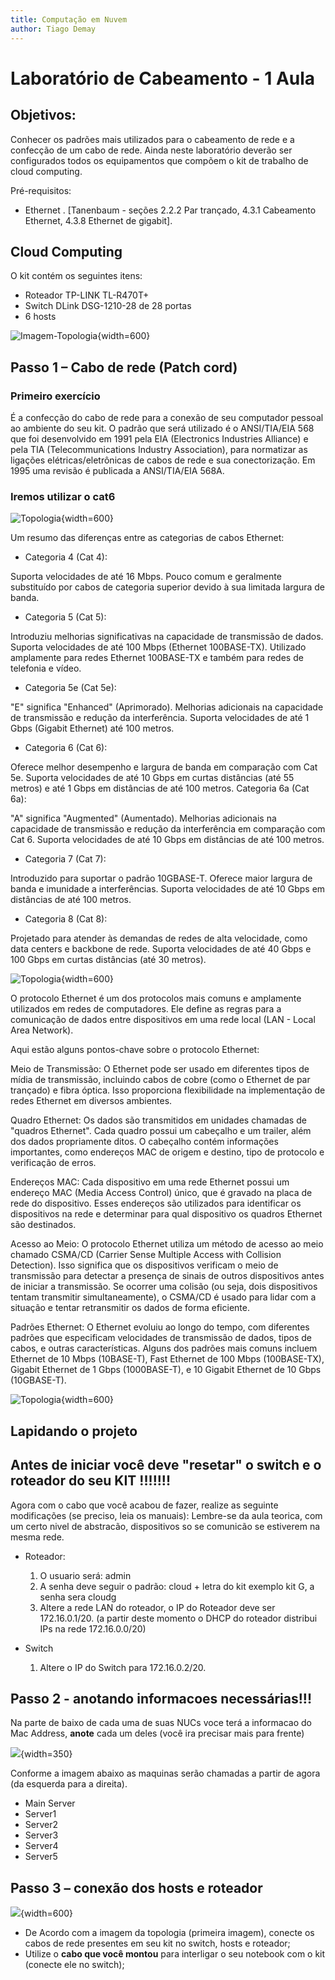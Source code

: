 ```yaml
---
title: Computação em Nuvem
author: Tiago Demay
---
```


# Laboratório de Cabeamento - 1 Aula


## Objetivos:

Conhecer os padrões mais utilizados para o cabeamento de rede e a confecção de um cabo de rede. Ainda neste laboratório deverão ser configurados todos os equipamentos que compõem o kit de trabalho de cloud computing. 

Pré-requisitos:

* Ethernet . [Tanenbaum - seções 2.2.2 Par trançado, 4.3.1 Cabeamento Ethernet, 4.3.8 Ethernet de gigabit].

## Cloud Computing


O kit contém os seguintes itens:

 * Roteador TP-LINK TL-R470T+
 * Switch DLink DSG-1210-28 de 28 portas
 * 6 hosts


![Imagem-Topologia](../assets/images/arquit_KITs1.jpg){width=600}

## Passo 1 – Cabo de rede (Patch cord)

### Primeiro exercício

É a confecção do cabo de rede para a conexão de seu computador pessoal ao ambiente do seu kit. O padrão que será utilizado é o ANSI/TIA/EIA 568 que foi desenvolvido em 1991 pela EIA  (Electronics Industries Alliance) e pela TIA (Telecommunications Industry Association), para normatizar as ligações elétricas/eletrônicas de cabos de rede e sua conectorização. Em 1995 uma revisão é publicada a  ANSI/TIA/EIA 568A.

### Iremos utilizar o cat6

![Topologia](../assets/images/cat5e6.jpg){width=600}

Um resumo das diferenças entre as categorias de cabos Ethernet:

* Categoria 4 (Cat 4):

Suporta velocidades de até 16 Mbps.
Pouco comum e geralmente substituído por cabos de categoria superior devido à sua limitada largura de banda.

* Categoria 5 (Cat 5):

Introduziu melhorias significativas na capacidade de transmissão de dados.
Suporta velocidades de até 100 Mbps (Ethernet 100BASE-TX).
Utilizado amplamente para redes Ethernet 100BASE-TX e também para redes de telefonia e vídeo.

* Categoria 5e (Cat 5e):

"E" significa "Enhanced" (Aprimorado).
Melhorias adicionais na capacidade de transmissão e redução da interferência.
Suporta velocidades de até 1 Gbps (Gigabit Ethernet) até 100 metros.

* Categoria 6 (Cat 6):

Oferece melhor desempenho e largura de banda em comparação com Cat 5e.
Suporta velocidades de até 10 Gbps em curtas distâncias (até 55 metros) e até 1 Gbps em distâncias de até 100 metros.
Categoria 6a (Cat 6a):

"A" significa "Augmented" (Aumentado).
Melhorias adicionais na capacidade de transmissão e redução da interferência em comparação com Cat 6.
Suporta velocidades de até 10 Gbps em distâncias de até 100 metros.

* Categoria 7 (Cat 7):

Introduzido para suportar o padrão 10GBASE-T.
Oferece maior largura de banda e imunidade a interferências.
Suporta velocidades de até 10 Gbps em distâncias de até 100 metros.

* Categoria 8 (Cat 8):

Projetado para atender às demandas de redes de alta velocidade, como data centers e backbone de rede.
Suporta velocidades de até 40 Gbps e 100 Gbps em curtas distâncias (até 30 metros).




![Topologia](../assets/images/patch.png){width=600}

O protocolo Ethernet é um dos protocolos mais comuns e amplamente utilizados em redes de computadores. Ele define as regras para a comunicação de dados entre dispositivos em uma rede local (LAN - Local Area Network).

Aqui estão alguns pontos-chave sobre o protocolo Ethernet:

Meio de Transmissão: O Ethernet pode ser usado em diferentes tipos de mídia de transmissão, incluindo cabos de cobre (como o Ethernet de par trançado) e fibra óptica. Isso proporciona flexibilidade na implementação de redes Ethernet em diversos ambientes.

Quadro Ethernet: Os dados são transmitidos em unidades chamadas de "quadros Ethernet". Cada quadro possui um cabeçalho e um trailer, além dos dados propriamente ditos. O cabeçalho contém informações importantes, como endereços MAC de origem e destino, tipo de protocolo e verificação de erros.

Endereços MAC: Cada dispositivo em uma rede Ethernet possui um endereço MAC (Media Access Control) único, que é gravado na placa de rede do dispositivo. Esses endereços são utilizados para identificar os dispositivos na rede e determinar para qual dispositivo os quadros Ethernet são destinados.

Acesso ao Meio: O protocolo Ethernet utiliza um método de acesso ao meio chamado CSMA/CD (Carrier Sense Multiple Access with Collision Detection). Isso significa que os dispositivos verificam o meio de transmissão para detectar a presença de sinais de outros dispositivos antes de iniciar a transmissão. Se ocorrer uma colisão (ou seja, dois dispositivos tentam transmitir simultaneamente), o CSMA/CD é usado para lidar com a situação e tentar retransmitir os dados de forma eficiente.

Padrões Ethernet: O Ethernet evoluiu ao longo do tempo, com diferentes padrões que especificam velocidades de transmissão de dados, tipos de cabos, e outras características. Alguns dos padrões mais comuns incluem Ethernet de 10 Mbps (10BASE-T), Fast Ethernet de 100 Mbps (100BASE-TX), Gigabit Ethernet de 1 Gbps (1000BASE-T), e 10 Gigabit Ethernet de 10 Gbps (10GBASE-T).

![Topologia](../assets/images/pin_cat6.webp){width=600}





## Lapidando o projeto

## Antes de iniciar você deve **"resetar"** o switch e o roteador do seu KIT !!!!!!!

Agora com o cabo que você acabou de fazer, realize as seguinte modificações (se preciso, leia os manuais):
Lembre-se da aula teorica, com um certo nivel de abstracão, dispositivos so se comunicão se estiverem na mesma rede.
  
  * Roteador:
    1. O usuario será: admin 
    1. A senha deve seguir o padrão: cloud + letra do kit exemplo kit G, a senha sera cloudg
    1. Altere a rede LAN do roteador, o IP do Roteador deve ser 172.16.0.1/20. (a partir deste momento o DHCP do roteador distribui IPs na rede 172.16.0.0/20)
  
  
  * Switch
    1. Altere o IP do Switch para 172.16.0.2/20.


## Passo 2 - anotando informacoes necessárias!!!

Na parte de baixo de cada uma de suas NUCs voce terá a informacao do Mac Address, **anote** cada um deles (você ira precisar mais para frente)


![](../assets/images/macaddress_nuc.jpg){width=350}

Conforme a imagem abaixo as maquinas serão chamadas a partir de agora (da esquerda para a direita).

* Main Server
* Server1
* Server2
* Server3
* Server4
* Server5


## Passo 3 – conexão dos hosts e roteador
  

![](../assets/images/kit_nv.png){width=600}


* De Acordo com a imagem da topologia (primeira imagem), conecte os cabos de rede presentes em seu kit no switch, hosts e roteador;
* Utilize o **cabo que você montou** para interligar o seu notebook com o kit (conecte ele no switch);